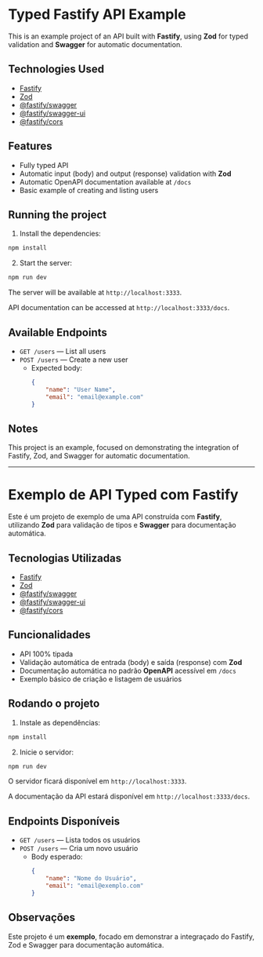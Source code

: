 # Typed Fastify API Example

This is an example project of an API built with **Fastify**, using **Zod** for typed validation and **Swagger** for automatic documentation.

## Technologies Used

- [Fastify](https://fastify.dev/)
- [Zod](https://zod.dev/)
- [@fastify/swagger](https://github.com/fastify/fastify-swagger)
- [@fastify/swagger-ui](https://github.com/fastify/fastify-swagger-ui)
- [@fastify/cors](https://github.com/fastify/fastify-cors)

## Features

- Fully typed API
- Automatic input (body) and output (response) validation with **Zod**
- Automatic OpenAPI documentation available at `/docs`
- Basic example of creating and listing users

## Running the project

1. Install the dependencies:

```bash
npm install
```

2. Start the server:

```bash
npm run dev
```

The server will be available at `http://localhost:3333`.

API documentation can be accessed at `http://localhost:3333/docs`.

## Available Endpoints

- `GET /users` — List all users
- `POST /users` — Create a new user
  - Expected body:
    ```json
    {
    	"name": "User Name",
    	"email": "email@example.com"
    }
    ```

## Notes

This project is an example, focused on demonstrating the integration of Fastify, Zod, and Swagger for automatic documentation.

---

# Exemplo de API Typed com Fastify

Este é um projeto de exemplo de uma API construída com **Fastify**, utilizando **Zod** para validação de tipos e **Swagger** para documentação automática.

## Tecnologias Utilizadas

- [Fastify](https://fastify.dev/)
- [Zod](https://zod.dev/)
- [@fastify/swagger](https://github.com/fastify/fastify-swagger)
- [@fastify/swagger-ui](https://github.com/fastify/fastify-swagger-ui)
- [@fastify/cors](https://github.com/fastify/fastify-cors)

## Funcionalidades

- API 100% tipada
- Validação automática de entrada (body) e saída (response) com **Zod**
- Documentação automática no padrão **OpenAPI** acessível em `/docs`
- Exemplo básico de criação e listagem de usuários

## Rodando o projeto

1. Instale as dependências:

```bash
npm install
```

2. Inicie o servidor:

```bash
npm run dev
```

O servidor ficará disponível em `http://localhost:3333`.

A documentação da API estará disponível em `http://localhost:3333/docs`.

## Endpoints Disponíveis

- `GET /users` — Lista todos os usuários
- `POST /users` — Cria um novo usuário
  - Body esperado:
    ```json
    {
    	"name": "Nome do Usuário",
    	"email": "email@exemplo.com"
    }
    ```

## Observações

Este projeto é um **exemplo**, focado em demonstrar a integraçado do Fastify, Zod e Swagger para documentação automática.
